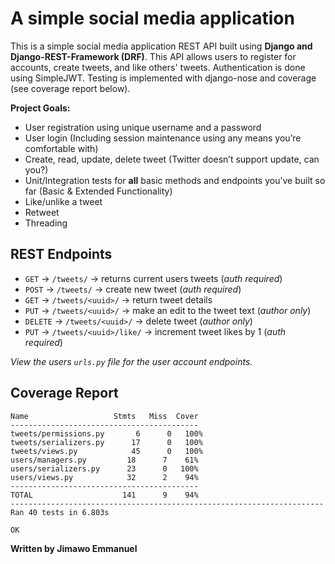 # A simple social media application

This is a simple social media application REST API built using **Django and Django-REST-Framework (DRF)**. This API allows users to register for accounts, create tweets, and like others' tweets. Authentication is done using SimpleJWT. Testing is implemented with django-nose and coverage (see coverage report below).

**Project Goals:**

- User registration using unique username and a password
- User login (Including session maintenance using any means you’re comfortable with)
- Create, read, update, delete tweet (Twitter doesn’t support update, can you?)
- Unit/Integration tests for **all** basic methods and endpoints you’ve built so far (Basic & Extended Functionality)
- Like/unlike a tweet
- Retweet
- Threading
  

## REST Endpoints

- `GET` -> `/tweets/` -> returns current users tweets (_auth required_)
- `POST` -> `/tweets/` -> create new tweet (_auth required_)
- `GET` -> `/tweets/<uuid>/` -> return tweet details
- `PUT` -> `/tweets/<uuid>/` -> make an edit to the tweet text (_author only_)
- `DELETE` -> `/tweets/<uuid>/` -> delete tweet (_author only_)
- `PUT` -> `/tweets/<uuid>/like/` -> increment tweet likes by 1 (_auth required_)


_View the users `urls.py` file for the user account endpoints._

## Coverage Report

```
Name                   Stmts   Miss  Cover
------------------------------------------
tweets/permissions.py       6      0   100%
tweets/serializers.py      17      0   100%
tweets/views.py            45      0   100%
users/managers.py         18      7    61%
users/serializers.py      23      0   100%
users/views.py            32      2    94%
------------------------------------------
TOTAL                    141      9    94%
----------------------------------------------------------------------
Ran 40 tests in 6.803s

OK
```

**Written by Jimawo Emmanuel**